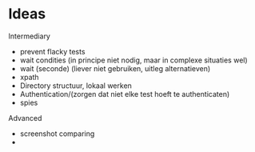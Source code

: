 # Ideas



Intermediary

* prevent flacky tests
* wait condities \(in principe niet nodig, maar in complexe situaties wel\)
* wait \(seconde\) \(liever niet gebruiken, uitleg alternatieven\)
* xpath
* Directory structuur, lokaal werken
* Authentication/\(zorgen dat niet elke test hoeft te authenticaten\)
* spies



Advanced

* screenshot comparing
* 
